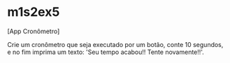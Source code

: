 # m1s2ex5

[App Cronômetro]

Crie um cronômetro que seja executado por um botão, conte 10 segundos, e no fim imprima um texto: 'Seu tempo acabou!! Tente novamente!!'.
